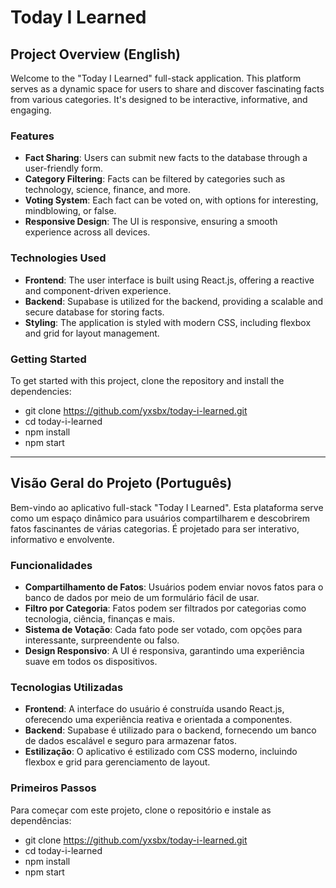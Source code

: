 # Today I Learned

## Project Overview (English)

Welcome to the "Today I Learned" full-stack application. This platform serves as a dynamic space for users to share and discover fascinating facts from various categories. It's designed to be interactive, informative, and engaging.

### Features

- **Fact Sharing**: Users can submit new facts to the database through a user-friendly form.
- **Category Filtering**: Facts can be filtered by categories such as technology, science, finance, and more.
- **Voting System**: Each fact can be voted on, with options for interesting, mindblowing, or false.
- **Responsive Design**: The UI is responsive, ensuring a smooth experience across all devices.

### Technologies Used

- **Frontend**: The user interface is built using React.js, offering a reactive and component-driven experience.
- **Backend**: Supabase is utilized for the backend, providing a scalable and secure database for storing facts.
- **Styling**: The application is styled with modern CSS, including flexbox and grid for layout management.

### Getting Started

To get started with this project, clone the repository and install the dependencies:

- git clone https://github.com/yxsbx/today-i-learned.git
- cd today-i-learned
- npm install
- npm start


---

## Visão Geral do Projeto (Português)

Bem-vindo ao aplicativo full-stack "Today I Learned". Esta plataforma serve como um espaço dinâmico para usuários compartilharem e descobrirem fatos fascinantes de várias categorias. É projetado para ser interativo, informativo e envolvente.

### Funcionalidades

- **Compartilhamento de Fatos**: Usuários podem enviar novos fatos para o banco de dados por meio de um formulário fácil de usar.
- **Filtro por Categoria**: Fatos podem ser filtrados por categorias como tecnologia, ciência, finanças e mais.
- **Sistema de Votação**: Cada fato pode ser votado, com opções para interessante, surpreendente ou falso.
- **Design Responsivo**: A UI é responsiva, garantindo uma experiência suave em todos os dispositivos.

### Tecnologias Utilizadas

- **Frontend**: A interface do usuário é construída usando React.js, oferecendo uma experiência reativa e orientada a componentes.
- **Backend**: Supabase é utilizado para o backend, fornecendo um banco de dados escalável e seguro para armazenar fatos.
- **Estilização**: O aplicativo é estilizado com CSS moderno, incluindo flexbox e grid para gerenciamento de layout.

### Primeiros Passos

Para começar com este projeto, clone o repositório e instale as dependências:

- git clone https://github.com/yxsbx/today-i-learned.git
- cd today-i-learned
- npm install
- npm start
